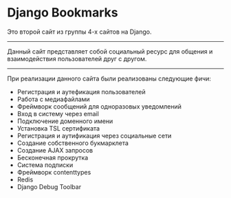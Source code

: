 # Django Bookmarks

Это второй сайт из группы 4-х сайтов на Django.

------------------------------------------------

Данный сайт представляет собой социальный ресурс для общения и взаимодействия пользователей друг с другом.

------------------------------------------------

При реализации данного сайта были реализованы следующие фичи:

* Регистрация и аутефикация пользователей
* Работа с медиафайлами
* Фреймворк сообщений для одноразовых уведомлений
* Вход в систему через email
* Подключение доменного имени
* Установка TSL сертификата
* Регистрация и аутификация через социальные сети
* Создание собственного букмарклета
* Создание AJAX запросов
* Бесконечная прокрутка
* Система подписки
* Фреймворк contenttypes
* Redis
* Django Debug Toolbar